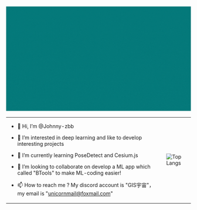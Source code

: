 <!---
![GitHub stats](https://github-readme-stats.vercel.app/api?username=Johnny-zbb&show_icons=true&theme=radical&show_icons=true&include_all_commits=true)
--->
![1712554728393](image/README/1712554728393.gif)


<table style="border-collapse: collapse; width: 100%;">
  <tr>
    <td>
      
  - 👋 Hi, I’m @Johnny-zbb
  - 👀 I’m interested in deep learning and like to develop interesting projects
  - 🌱 I’m currently learning PoseDetect and Cesium.js
  - 💞️ I’m looking to collaborate on develop a ML app which called "BTools" to make ML-coding easier!
  - 📫 How to reach me ? My discord account is "GIS宇宙"，my email is "unicornmail@foxmail.com"

    </td>
    <td>
      
      ![Top Langs](https://github-readme-stats.vercel.app/api/top-langs/?username=Johnny-zbb)
    
    </td>
  </tr>
</table>



<!---
Johnny-zbb/Johnny-zbb is a ✨ special ✨ repository because its `README.md` (this file) appears on your GitHub profile.
You can click the Preview link to take a look at your changes.
--->
